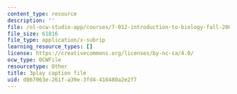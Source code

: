 ```yaml
---
content_type: resource
description: ''
file: /ol-ocw-studio-app/courses/7-012-introduction-to-biology-fall-2004/d067063e261fa39e3fd4416480a2e2f7_os0qdddXrMs.srt
file_size: 61816
file_type: application/x-subrip
learning_resource_types: []
license: https://creativecommons.org/licenses/by-nc-sa/4.0/
ocw_type: OCWFile
resourcetype: Other
title: 3play caption file
uid: d067063e-261f-a39e-3fd4-416480a2e2f7
---
```

